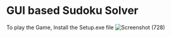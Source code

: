 # GUI based Sudoku Solver
To play the Game, Install the Setup.exe file
![Screenshot (728)](https://user-images.githubusercontent.com/110784718/232130997-b901cb9f-26e9-41c2-9b4d-488c70172540.png)
